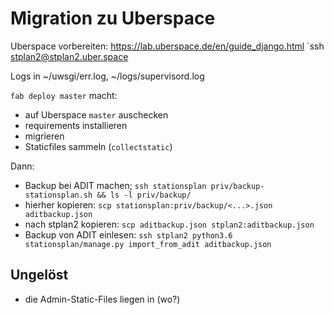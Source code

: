 # Migration zu Uberspace

Uberspace vorbereiten: https://lab.uberspace.de/en/guide_django.html
`ssh stplan2@stplan2.uber.space

Logs in ~/uwsgi/err.log, ~/logs/supervisord.log

`fab deploy master` macht:
- auf Uberspace `master` auschecken
- requirements installieren
- migrieren
- Staticfiles sammeln (`collectstatic`)

Dann:
- Backup bei ADIT machen; `ssh stationsplan priv/backup-stationsplan.sh && ls -l priv/backup/ `
- hierher kopieren: `scp stationsplan:priv/backup/<...>.json aditbackup.json`
- nach stplan2 kopieren: `scp aditbackup.json stplan2:aditbackup.json`
- Backup von ADIT einlesen: `ssh stplan2 python3.6 stationsplan/manage.py import_from_adit aditbackup.json`


## Ungelöst
- die Admin-Static-Files liegen in (wo?)

